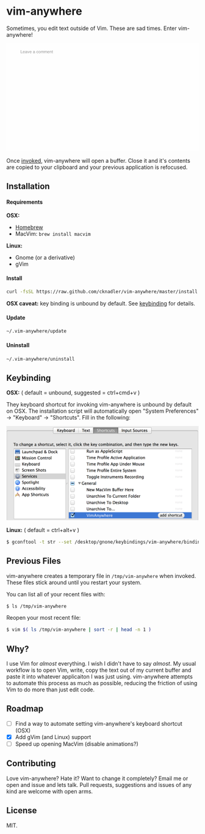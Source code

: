 # vim-anywhere

Sometimes, you edit text outside of Vim. These are sad times. Enter
vim-anywhere!

![demo](assets/demo.gif)

Once [invoked](#keybinding), vim-anywhere will open a buffer. Close it and it's
contents are copied to your clipboard and your previous application is
refocused.

## Installation

#### Requirements

__OSX:__

- [Homebrew](http://brew.sh/)
- MacVim: `brew install macvim`

__Linux:__

- Gnome (or a derivative)
- gVim

#### Install

```bash
curl -fsSL https://raw.github.com/cknadler/vim-anywhere/master/install | sh
```

__OSX caveat:__ key binding is unbound by default. See [keybinding](#keybinding)
for details.


#### Update

```bash
~/.vim-anywhere/update
```

#### Uninstall

```bash
~/.vim-anywhere/uninstall
```

## Keybinding

__OSX:__ ( default = unbound, suggested = ctrl+cmd+v )

They keyboard shortcut for invoking vim-anywhere is unbound by default on OSX.
The installation script will automatically open
"System Preferences" -> "Keyboard" -> "Shortcuts". Fill in the following:

![keyboard shortcut](assets/shortcut.png)

__Linux:__ ( default = ctrl+alt+v )

```bash
$ gconftool -t str --set /desktop/gnone/keybindings/vim-anywhere/binding <custom binding>
```

## Previous Files

vim-anywhere creates a temporary file in `/tmp/vim-anywhere` when
invoked. These files stick around until you restart your system.

You can list all of your recent files with:

```bash
$ ls /tmp/vim-anywhere
```

Reopen your most recent file:

```bash
$ vim $( ls /tmp/vim-anywhere | sort -r | head -n 1 )
```

## Why?

I use Vim for _almost_ everything. I wish I didn't have to say _almost_. My
usual workflow is to open Vim, write, copy the text out of my current buffer
and paste it into whatever applicaiton I was just using. vim-anywhere attempts
to automate this process as much as possible, reducing the friction of using
Vim to do more than just edit code.

## Roadmap

- &#x2610; Find a way to automate setting vim-anywhere's keyboard shortcut (OSX)
- &#x2612; Add gVim (and Linux) support
- &#x2610; Speed up opening MacVim (disable animations?)

## Contributing

Love vim-anywhere? Hate it? Want to change it completely? Email me or open and
issue and lets talk. Pull requests, suggestions and issues of any kind are
welcome with open arms.

## License

MIT.
